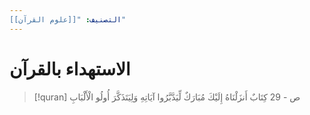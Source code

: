 ```yaml
---
التصنيف: "[[علوم القرآن]]"
---
```

# الاستهداء بالقرآن

> [!quran] ص - 29
> كِتَابٌ أَنزَلْنَاهُ إِلَيْكَ مُبَارَكٌ لِّيَدَّبَّرُوا آيَاتِهِ وَلِيَتَذَكَّرَ أُولُو الْأَلْبَابِ

